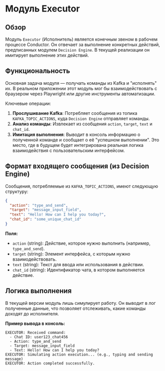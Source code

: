 # Модуль Executor

## Обзор

Модуль `Executor` (Исполнитель) является конечным звеном в рабочем процессе Conductor. Он отвечает за выполнение конкретных действий, предписанных модулем `Decision Engine`. В текущей реализации он имитирует выполнение этих действий.

## Функциональность

Основная задача модуля — получать команды из Kafka и "исполнять" их. В реальном приложении этот модуль мог бы взаимодействовать с браузером через Playwright или другие инструменты автоматизации.

Ключевые операции:
1.  **Прослушивание Kafka**: Потребляет сообщения из топика `KAFKA_TOPIC_ACTIONS`, куда `Decision Engine` отправляет команды.
2.  **Анализ команды**: Извлекает из сообщения `action`, `target`, `text` и `chat_id`.
3.  **Имитация выполнения**: Выводит в консоль информацию о полученной команде и сообщает о её "успешном выполнении". Это место, где в будущем будет интегрирована реальная логика взаимодействия с пользовательским интерфейсом.

## Формат входящего сообщения (из Decision Engine)

Сообщения, потребляемые из `KAFKA_TOPIC_ACTIONS`, имеют следующую структуру:

```json
{
  "action": "type_and_send",
  "target": "message_input_field",
  "text": "Hello! How can I help you today?",
  "chat_id": "some_unique_chat_id"
}
```

**Поля:**
*   `action` (string): Действие, которое нужно выполнить (например, `type_and_send`).
*   `target` (string): Элемент интерфейса, с которым нужно взаимодействовать.
*   `text` (string): Текст для ввода или использования в действии.
*   `chat_id` (string): Идентификатор чата, в котором выполняется действие.

## Логика выполнения

В текущей версии модуль лишь симулирует работу. Он выводит в лог полученные данные, что позволяет отслеживать, какие команды доходят до исполнителя.

**Пример вывода в консоль:**
```
EXECUTOR: Received command:
  - Chat ID: user123_chat456
  - Action: type_and_send
  - Target: message_input_field
  - Text: Hello! How can I help you today?
EXECUTOR: Simulating action execution... (e.g., typing and sending message)
EXECUTOR: Action completed successfully.
```
